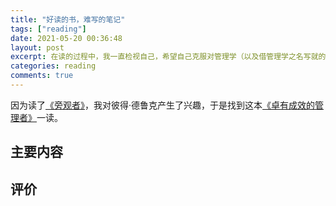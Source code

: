 ```yaml
---
title: "好读的书，难写的笔记"
tags: ["reading"]
date: 2021-05-20 00:36:48
layout: post
excerpt: 在读的过程中，我一直检视自己，希望自己克服对管理学（以及借管理学之名写就的成功学书籍）的偏见。所以这本书虽然很容易读（它写得简洁明快），但是读书笔记不好写。我也希望在整理笔记的过程中检视自己的想法。
categories: reading
comments: true
---
```


因为读了[《旁观者》](https://book.douban.com/subject/1433346/)，我对彼得·德鲁克产生了兴趣，于是找到这本[《卓有成效的管理者》](https://book.douban.com/subject/33395539/)一读。

## 主要内容 ##

## 评价 ##

